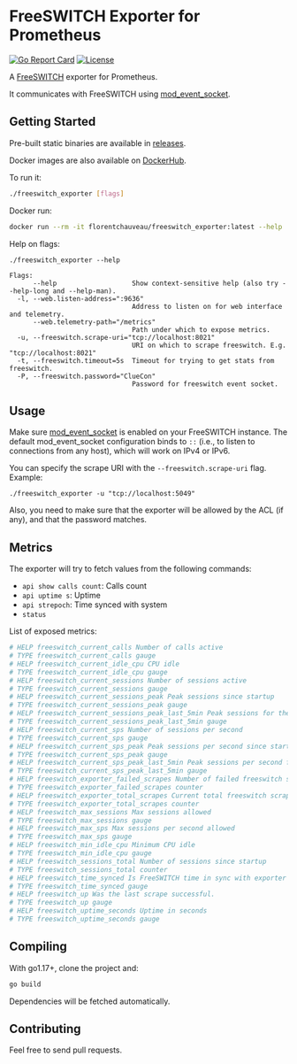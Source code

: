 # FreeSWITCH Exporter for Prometheus
[![Go Report Card](https://goreportcard.com/badge/github.com/florentchauveau/freeswitch_exporter)](https://goreportcard.com/report/github.com/florentchauveau/freeswitch_exporter)
[![License](https://img.shields.io/badge/License-MIT-blue.svg)](https://github.com/florentchauveau/freeswitch_exporter/blob/master/LICENSE)

A [FreeSWITCH](https://freeswitch.org/confluence/display/FREESWITCH/FreeSWITCH+Explained) exporter for Prometheus.

It communicates with FreeSWITCH using [mod_event_socket](https://freeswitch.org/confluence/display/FREESWITCH/mod_event_socket).

## Getting Started

Pre-built static binaries are available in [releases](https://github.com/florentchauveau/freeswitch_exporter/releases).

Docker images are also available on [DockerHub](https://hub.docker.com/r/florentchauveau/freeswitch_exporter).



To run it:
```bash
./freeswitch_exporter [flags]
```

Docker run:
```bash
docker run --rm -it florentchauveau/freeswitch_exporter:latest --help
```

Help on flags:
```
./freeswitch_exporter --help

Flags:
      --help                   Show context-sensitive help (also try --help-long and --help-man).
  -l, --web.listen-address=":9636"  
                               Address to listen on for web interface and telemetry.
      --web.telemetry-path="/metrics"  
                               Path under which to expose metrics.
  -u, --freeswitch.scrape-uri="tcp://localhost:8021"  
                               URI on which to scrape freeswitch. E.g. "tcp://localhost:8021"
  -t, --freeswitch.timeout=5s  Timeout for trying to get stats from freeswitch.
  -P, --freeswitch.password="ClueCon"  
                               Password for freeswitch event socket.
```

## Usage

Make sure [mod_event_socket](https://freeswitch.org/confluence/display/FREESWITCH/mod_event_socket) is enabled on your FreeSWITCH instance. The default mod_event_socket configuration binds to `::` (i.e., to listen to connections from any host), which will work on IPv4 or IPv6. 

You can specify the scrape URI with the `--freeswitch.scrape-uri` flag. Example:

```
./freeswitch_exporter -u "tcp://localhost:5049"
```

Also, you need to make sure that the exporter will be allowed by the ACL (if any), and that the password matches.

## Metrics

The exporter will try to fetch values from the following commands:

- `api show calls count`: Calls count
- `api uptime s`: Uptime
- `api strepoch`: Time synced with system
- `status`

List of exposed metrics:

```bash
# HELP freeswitch_current_calls Number of calls active
# TYPE freeswitch_current_calls gauge
# HELP freeswitch_current_idle_cpu CPU idle
# TYPE freeswitch_current_idle_cpu gauge
# HELP freeswitch_current_sessions Number of sessions active
# TYPE freeswitch_current_sessions gauge
# HELP freeswitch_current_sessions_peak Peak sessions since startup
# TYPE freeswitch_current_sessions_peak gauge
# HELP freeswitch_current_sessions_peak_last_5min Peak sessions for the last 5 minutes
# TYPE freeswitch_current_sessions_peak_last_5min gauge
# HELP freeswitch_current_sps Number of sessions per second
# TYPE freeswitch_current_sps gauge
# HELP freeswitch_current_sps_peak Peak sessions per second since startup
# TYPE freeswitch_current_sps_peak gauge
# HELP freeswitch_current_sps_peak_last_5min Peak sessions per second for the last 5 minutes
# TYPE freeswitch_current_sps_peak_last_5min gauge
# HELP freeswitch_exporter_failed_scrapes Number of failed freeswitch scrapes.
# TYPE freeswitch_exporter_failed_scrapes counter
# HELP freeswitch_exporter_total_scrapes Current total freeswitch scrapes.
# TYPE freeswitch_exporter_total_scrapes counter
# HELP freeswitch_max_sessions Max sessions allowed
# TYPE freeswitch_max_sessions gauge
# HELP freeswitch_max_sps Max sessions per second allowed
# TYPE freeswitch_max_sps gauge
# HELP freeswitch_min_idle_cpu Minimum CPU idle
# TYPE freeswitch_min_idle_cpu gauge
# HELP freeswitch_sessions_total Number of sessions since startup
# TYPE freeswitch_sessions_total counter
# HELP freeswitch_time_synced Is FreeSWITCH time in sync with exporter host time
# TYPE freeswitch_time_synced gauge
# HELP freeswitch_up Was the last scrape successful.
# TYPE freeswitch_up gauge
# HELP freeswitch_uptime_seconds Uptime in seconds
# TYPE freeswitch_uptime_seconds gauge
```

## Compiling

With go1.17+, clone the project and:

```bash
go build
```

Dependencies will be fetched automatically.

## Contributing

Feel free to send pull requests.
